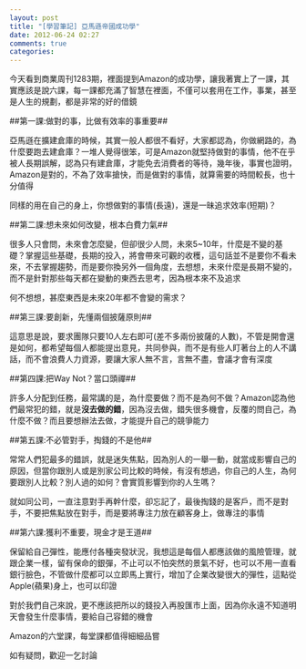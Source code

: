 ```yaml
---
layout: post
title: "[學習筆記] 亞馬遜帝國成功學"
date: 2012-06-24 02:27
comments: true
categories: 
---
```


今天看到商業周刊1283期，裡面提到Amazon的成功學，讓我著實上了一課，其實應該是說六課，每一課都充滿了智慧在裡面，不僅可以套用在工作，事業，甚至是人生的規劃，都是非常的好的借鏡

<!--more-->

##第一課:做對的事，比做有效率的事重要##

亞馬遜在擴建倉庫的時候，其實一般人都很不看好，大家都認為，你做網路的，為什麼要跑去建倉庫？一堆人覺得很笨，可是Amazon就堅持做對的事情，他不在乎被人長期誤解，認為只有建倉庫，才能免去消費者的等待，幾年後，事實也證明，Amazon是對的，不為了效率搶快，而是做對的事情，就算需要的時間較長，也十分值得

同樣的用在自己的身上，你想做對的事情(長遠)，還是一昧追求效率(短期)？

##第二課:想未來如何改變，根本白費力氣##

很多人只會問，未來會怎麼變，但卻很少人問，未來5~10年，什麼是不變的基礎？掌握這些基礎，長期的投入，將會帶來可觀的收穫，這句話並不是要你不看未來，不去掌握趨勢，而是要你換另外一個角度，去想想，未來什麼是長期不變的，而不是針對那些每天都在變動的東西去思考，因為根本來不及追求

何不想想，甚麼東西是未來20年都不會變的需求？

##第三課:要創新，先懂兩個披薩原則##

這意思是說，要求團隊只要10人左右即可(差不多兩份披薩的人數)，不管是開會還是如何，都希望每個人都能提出意見，共同參與，而不是有些人盯著台上的人不講話，而不會浪費人力資源，要讓大家人無不言，言無不盡，會議才會有深度

##第四課:把Way Not？當口頭禪##

許多人分配到任務，最常講的是，為什麼要做？而不是為何不做？Amazon認為他們最常犯的錯，就是**沒去做的錯**，因為沒去做，錯失很多機會，反覆的問自己，為什麼不做？而且要想辦法去做，才能提升自己的競爭能力

##第五課:不必管對手，掏錢的不是他##

常常人們犯最多的錯誤，就是迷失焦點，因為別人的一舉一動，就當成影響自己的原因，但當你跟別人或是別家公司比較的時候，有沒有想過，你自己的人生，為何要跟別人比較？別人過的如何？會實質影響到你的人生嗎？

就如同公司，一直注意對手再幹什麼，卻忘記了，最後掏錢的是客戶，而不是對手，不要把焦點放在對手，而是要將專注力放在顧客身上，做專注的事情

##第六課:獲利不重要，現金才是王道##

保留給自己彈性，能應付各種突發狀況，我想這是每個人都應該做的風險管理，就跟企業一樣，留有保命的銀彈，不止可以不怕突然的景氣不好，也可以不用一直看銀行臉色，不管做什麼都可以立即馬上實行，增加了企業改變很大的彈性，這點從Apple(蘋果)身上，也可以印證

對於我們自己來說，更不應該把所以的錢投入再股匯市上面，因為你永遠不知道明天會發生什麼事情，要給自己容錯的機會


Amazon的六堂課，每堂課都值得細細品嘗

如有疑問，歡迎一乞討論





